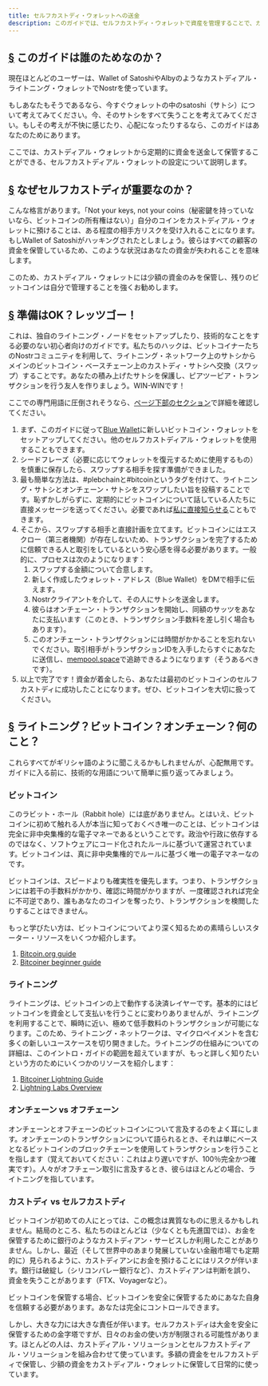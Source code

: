 ```yaml
---
title: セルフカストディ・ウォレットへの送金
description: このガイドでは、セルフカストディ・ウォレットで資産を管理することで、カウンターパーティ・リスクを軽減するためのシンプルなソリューションについて紹介します。
---
```


## [§](#who-is-this-guide-for) このガイドは誰のためなのか？


現在ほとんどのユーザーは、Wallet of SatoshiやAlbyのようなカストディアル・ライトニング・ウォレットでNostrを使っています。

もしあなたもそうであるなら、今すぐウォレットの中のsatoshi（サトシ）について考えてみてください。今、そのサトシをすべて失うことを考えてみてください。もしその考えが不快に感じたり、心配になったりするなら、このガイドはあなたのためにあります。

ここでは、カストディアル・ウォレットから定期的に資金を送金して保管することができる、セルフカストディアル・ウォレットの設定について説明します。

## [§](#why-is-self-custody-important) なぜセルフカストディが重要なのか？

こんな格言があります。「Not your keys, not your coins（秘密鍵を持っていないなら、ビットコインの所有権はない）」自分のコインをカストディアル・ウォレットに預けることは、ある程度の相手方リスクを受け入れることになります。もしWallet of Satoshiがハッキングされたとしましょう。彼らはすべての顧客の資金を保管しているため、このような状況はあなたの資金が失われることを意味します。

このため、カストディアル・ウォレットには少額の資金のみを保管し、残りのビットコインは自分で管理することを強くお勧めします。

## [§](#ready-lets-go) 準備はOK？レッツゴー！

これは、独自のライトニング・ノードをセットアップしたり、技術的なことをする必要のない初心者向けのガイドです。私たちのハックは、ビットコイナーたちのNostrコミュニティを利用して、ライトニング・ネットワーク上のサトシからメインのビットコイン・ベースチェーン上のカストディ・サトシへ交換（スワップ）することです。あなたの積み上げたサトシを保護し、ピアツーピア・トランザクションを行う友人を作りましょう。WIN-WINです！

ここでの専門用語に圧倒されそうなら、[ページ下部のセクション](#lightning-bitcoin-on-chain-what)で詳細を確認してください。

1. まず、このガイドに従って[Blue Wallet](https://bluewallet.io/docs/create-bitcoin-wallet/)に新しいビットコイン・ウォレットをセットアップしてください。他のセルフカストディアル・ウォレットを使用することもできます。
2. シードフレーズ（必要に応じてウォレットを復元するために使用するもの）を慎重に保存したら、スワップする相手を探す準備ができました。
3. 最も簡単な方法は、#plebchainと#bitcoinというタグを付けて、ライトニング・サトシとオンチェーン・サトシをスワップしたい旨を投稿することです。恥ずかしがらずに、定期的にビットコインについて話している人たちに直接メッセージを送ってください。必要であれば[私に直接知らせる](https://primal.net/jeffg)こともできます。
4. そこから、スワップする相手と直接計画を立てます。ビットコインにはエスクロー（第三者機関）が存在しないため、トランザクションを完了するために信頼できる人と取引をしているという安心感を得る必要があります。一般的に、プロセスは次のようになります：
    1. スワップする金額について合意します。
    2. 新しく作成したウォレット・アドレス（Blue Wallet）をDMで相手に伝えます。
    3. Nostrクライアントを介して、その人にサトシを送金します。
    4. 彼らはオンチェーン・トランザクションを開始し、同額のサッツをあなたに支払います（このとき、トランザクション手数料を差し引く場合もあります）。
    5. このオンチェーン・トランザクションには時間がかかることを忘れないでください。取引相手がトランザクションIDを入手したらすぐにあなたに送信し、[mempool.space](https://mempool.space)で追跡できるようになります（そうあるべきです）。
5. 以上で完了です！資金が着金したら、あなたは最初のビットコインのセルフカストディに成功したことになります。ぜひ、ビットコインを大切に扱ってください。

## [§](#lightning-bitcoin-on-chain-what) ライトニング？ビットコイン？オンチェーン？何のこと？

これらすべてがギリシャ語のように聞こえるかもしれませんが、心配無用です。ガイドに入る前に、技術的な用語について簡単に振り返ってみましょう。


### ビットコイン

このラビット・ホール（Rabbit hole）には底がありません。とはいえ、ビットコインに初めて触れる人が本当に知っておくべき唯一のことは、ビットコインは完全に非中央集権的な電子マネーであるということです。政治や行政に依存するのではなく、ソフトウェアにコード化されたルールに基づいて運営されています。ビットコインは、真に非中央集権的でルールに基づく唯一の電子マネーなのです。

ビットコインは、スピードよりも確実性を優先します。つまり、トランザクションには若干の手数料がかかり、確認に時間がかりますが、一度確認されれば完全に不可逆であり、誰もあなたのコインを奪ったり、トランザクションを検閲したりすることはできません。

もっと学びたい方は、ビットコインについてより深く知るための素晴らしいスターター・リソースをいくつか紹介します。

1. [Bitcoin.org guide](https://bitcoin.org/en/how-it-works)
2. [Bitcoiner beginner guide](https://bitcoiner.guide/beginner/)

### ライトニング

ライトニングは、ビットコインの上で動作する決済レイヤーです。基本的にはビットコインを資金として支払いを行うことに変わりありませんが、ライトニングを利用することで、瞬時に近い、極めて低手数料のトランザクションが可能になります。このため、ライトニング・ネットワークは、マイクロペイメントを含む多くの新しいユースケースを切り開きました。ライトニングの仕組みについての詳細は、このイントロ・ガイドの範囲を超えていますが、もっと詳しく知りたいという方のためにいくつかのリソースを紹介します：

1. [Bitcoiner Lightning Guide](https://bitcoiner.guide/lightning/)
2. [Lightning Labs Overview](https://docs.lightning.engineering/the-lightning-network/overview)

### オンチェーン vs オフチェーン

オンチェーンとオフチェーンのビットコインについて言及するのをよく耳にします。オンチェーンのトランザクションについて語られるとき、それは単にベースとなるビットコインのブロックチェーンを使用してトランザクションを行うことを指します（覚えておいてください：これはより遅いですが、100％完全かつ確実です）。人々がオフチェーン取引に言及するとき、彼らはほとんどの場合、ライトニングを指しています。

### カストディ vs セルフカストディ

ビットコインが初めての人にとっては、この概念は異質なものに思えるかもしれません。結局のところ、私たちのほとんどは（少なくとも先進国では）、お金を保管するために銀行のようなカストディアン・サービスしか利用したことがありません。しかし、最近（そして世界中のあまり発展していない金融市場でも定期的に）見られるように、カストディアンにお金を預けることにはリスクが伴います。銀行は破綻し（シリコンバレー銀行など）、カストディアンは判断を誤り、資金を失うことがあります（FTX、Voyagerなど）。

ビットコインを保管する場合、ビットコインを安全に保管するためにあなた自身を信頼する必要があります。あなたは完全にコントロールできます。

しかし、大きな力には大きな責任が伴います。セルフカストディは大金を安全に保管するための金字塔ですが、日々のお金の使い方が制限される可能性があります。ほとんどの人は、カストディアル・ソリューションとセルフカストディアル・ソリューションを組み合わせて使っています。多額の資金をセルフカストディで保管し、少額の資金をカストディアル・ウォレットに保管して日常的に使っています。
